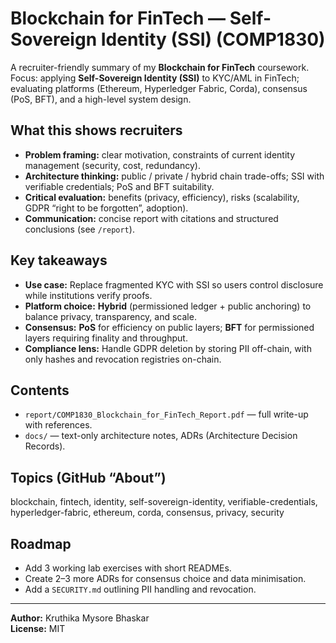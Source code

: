 # Blockchain for FinTech — Self-Sovereign Identity (SSI) (COMP1830)

A recruiter-friendly summary of my **Blockchain for FinTech** coursework.  
Focus: applying **Self-Sovereign Identity (SSI)** to KYC/AML in FinTech; evaluating platforms (Ethereum, Hyperledger Fabric, Corda), consensus (PoS, BFT), and a high-level system design.

## What this shows recruiters
- **Problem framing:** clear motivation, constraints of current identity management (security, cost, redundancy).
- **Architecture thinking:** public / private / hybrid chain trade-offs; SSI with verifiable credentials; PoS and BFT suitability.
- **Critical evaluation:** benefits (privacy, efficiency), risks (scalability, GDPR “right to be forgotten”, adoption).
- **Communication:** concise report with citations and structured conclusions (see `/report`).

## Key takeaways
- **Use case:** Replace fragmented KYC with SSI so users control disclosure while institutions verify proofs.
- **Platform choice:** **Hybrid** (permissioned ledger + public anchoring) to balance privacy, transparency, and scale.
- **Consensus:** **PoS** for efficiency on public layers; **BFT** for permissioned layers requiring finality and throughput.
- **Compliance lens:** Handle GDPR deletion by storing PII off-chain, with only hashes and revocation registries on-chain.

## Contents
- `report/COMP1830_Blockchain_for_FinTech_Report.pdf` — full write-up with references.
- `docs/` — text-only architecture notes, ADRs (Architecture Decision Records).

## Topics (GitHub “About”)
blockchain, fintech, identity, self-sovereign-identity, verifiable-credentials, hyperledger-fabric, ethereum, corda, consensus, privacy, security

## Roadmap
- Add 3 working lab exercises with short READMEs.
- Create 2–3 more ADRs for consensus choice and data minimisation.
- Add a `SECURITY.md` outlining PII handling and revocation.

---
**Author:** Kruthika Mysore Bhaskar  
**License:** MIT
